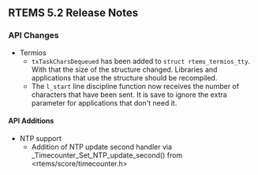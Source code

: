 ## RTEMS 5.2 Release Notes

### API Changes

* Termios
  * `txTaskCharsDequeued` has been added to `struct rtems_termios_tty`. With
    that the size of the structure changed. Libraries and applications that use
    the structure should be recompiled.
  * The `l_start` line discipline function now receives the number of characters
    that have been sent. It is save to ignore the extra parameter for
    applications that don't need it.

#### API Additions

* NTP support
  * Addition of NTP update second handler via _Timecounter_Set_NTP_update_second() from <rtems/score/timecounter.h>
